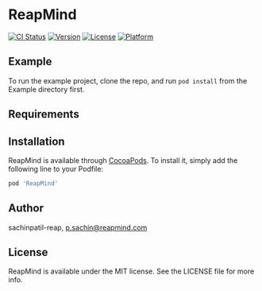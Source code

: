 # ReapMind

[![CI Status](https://img.shields.io/travis/sachinpatil-reap/ReapMind.svg?style=flat)](https://travis-ci.org/sachinpatil-reap/ReapMind)
[![Version](https://img.shields.io/cocoapods/v/ReapMind.svg?style=flat)](https://cocoapods.org/pods/ReapMind)
[![License](https://img.shields.io/cocoapods/l/ReapMind.svg?style=flat)](https://cocoapods.org/pods/ReapMind)
[![Platform](https://img.shields.io/cocoapods/p/ReapMind.svg?style=flat)](https://cocoapods.org/pods/ReapMind)

## Example

To run the example project, clone the repo, and run `pod install` from the Example directory first.

## Requirements

## Installation

ReapMind is available through [CocoaPods](https://cocoapods.org). To install
it, simply add the following line to your Podfile:

```ruby
pod 'ReapMind'
```

## Author

sachinpatil-reap, p.sachin@reapmind.com

## License

ReapMind is available under the MIT license. See the LICENSE file for more info.
